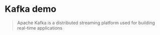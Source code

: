 # Kafka demo

> Apache Kafka is a distributed streaming platform used for building real-time applications
